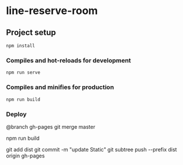 # line-reserve-room

## Project setup
```
npm install
```

### Compiles and hot-reloads for development
```
npm run serve
```

### Compiles and minifies for production
```
npm run build
```

### Deploy 
@branch gh-pages
git merge master

npm run build

git add dist
git commit -m "update Static"
git subtree push --prefix dist origin gh-pages
